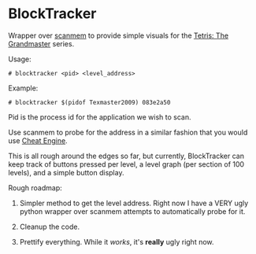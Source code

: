 BlockTracker
============

Wrapper over [scanmem](https://github.com/coolwanglu/scanmem) to provide simple visuals for the [Tetris: The Grandmaster](https://en.wikipedia.org/wiki/Tetris:_The_Grand_Master) series.

Usage:

    # blocktracker <pid> <level_address>

Example:

    # blocktracker $(pidof Texmaster2009) 083e2a50

Pid is the process id for the application we wish to scan.

Use scanmem to probe for the address in a similar fashion that you would use [Cheat Engine](http://www.cheatengine.org/).

This is all rough around the edges so far, but currently, BlockTracker can keep track of buttons pressed per level, a level graph (per section of 100 levels), and a simple button display.

Rough roadmap:

1. Simpler method to get the level address. Right now I have a VERY ugly python wrapper over scanmem attempts to automatically probe for it.

2. Cleanup the code.

3. Prettify everything. While it _works_, it's __really__ ugly right now.
